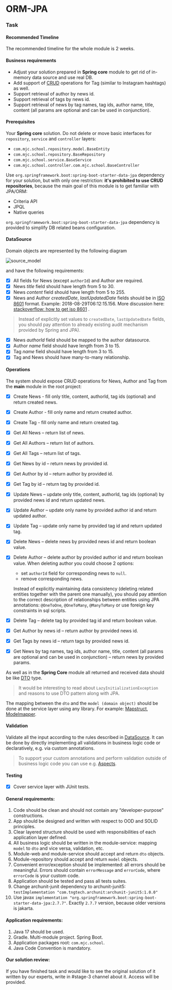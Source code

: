 # ORM-JPA

### Task

#### Recommended Timeline

The recommended timeline for the whole module is 2 weeks.

#### Business requirements

- Adjust your solution prepared in **Spring core** module to get rid of in-memory data source and use real DB.
- Add support of [CRUD](https://en.wikipedia.org/wiki/Create,_read,_update_and_delete) operations for Tag (similar to
  Instagram hashtags) as well.
- Support retrieval of author by news id.
- Support retrieval of tags by news id.
- Support retrieval of news by tag names, tag ids, author name, title, content (all params are optional and can be used
  in conjunction).

#### Prerequisites

Your **Spring core** solution. Do not delete or move basic interfaces for `repository`, `service`
and `controller` layers:

- `com.mjc.school.repository.model.BaseEntity`
- `com.mjc.school.repository.BaseRepository`
- `com.mjc.school.service.BaseService`
- `com.mjc.school.controller.com.mjc.school.BaseController`

Use `org.springframework.boot:spring-boot-starter-data-jpa` dependency for
your solution, but with only one restriction: **it's prohibited to use CRUD repositories**, because the main goal of
this module is to get familiar with JPA/ORM:

- Criteria API
- JPQL
- Native queries

`org.springframework.boot:spring-boot-starter-data-jpa` dependency is provided to simplify DB related beans
configuration.

#### DataSource

Domain objects are represented by the following diagram

![](./media/source_model.png "source_model")

and have the following requirements:

- [x] All fields for News (except `authorId`) and Author are required.
- [x] News _title_ field should have length from 5 to 30.
- [x] News _content_ field should have length from 5 to 255.
- [x] News and Author _createdDate_, _lastUpdatedDate_ fields should be
  in [ISO 8601](https://en.wikipedia.org/wiki/ISO_8601) format. Example: 2018-08-29T06:12:15.156. More discussion
  here: [stackoverflow: how to get iso 8601](https://stackoverflow.com/questions/3914404/how-to-get-current-moment-in-iso-8601-format-with-date-hour-and-minute)
  .

> Instead of explicitly set values to `createdDate`, `lastUpdatedDate` fields, you should pay attention to already existing audit
> mechanism provided by Spring and JPA).

- [x] News _authorId_ field should be mapped to the author datasource.
- [x] Author _name_ field should have length from 3 to 15.
- [x] Tag _name_ field should have length from 3 to 15.
- [x] Tag and News should have many-to-many relationship.

#### Operations

The system should expose CRUD operations for News, Author and Tag from the __main__ module in the root project:

- [x] Create News - fill only title, content, authorId, tag ids (optional) and return created news.
- [x] Create Author - fill only name and return created author.
- [x] Create Tag - fill only name and return created tag.
- [x] Get All News – return list of news.
- [x] Get All Authors – return list of authors.
- [x] Get All Tags – return list of tags.
- [x] Get News by id – return news by provided id.
- [x] Get Author by id – return author by provided id.
- [x] Get Tag by id – return tag by provided id.
- [x] Update News – update only title, content, authorId, tag ids (optional) by provided news id and return updated
  news.
- [x] Update Author – update only name by provided author id and return updated author.
- [x] Update Tag – update only name by provided tag id and return updated tag.
- [x] Delete News – delete news by provided news id and return boolean value.
- [x] Delete Author – delete author by provided author id and return boolean value. When deleting author you could
  choose 2 options:
    - set `authorId` field for corresponding news to `null`.
    - remove corresponding news.

  Instead of explicitly maintaining data consistency (deleting related entities together with the parent one manually),
  you should pay attention to the correct description of relationships between entities using JPA
  annotations: `@OneToOne`, `@OneToMany`, `@ManyToMany` or use foreign key constraints in sql scripts.
- [x] Delete Tag – delete tag by provided tag id and return boolean value.
- [x] Get Author by news id – return author by provided news id.
- [x] Get Tags by news id – return tags by provided news id.
- [x] Get News by tag names, tag ids, author name, title, content (all params are optional and can be used in
  conjunction) – return news by provided params.

As well as in the **Spring Core** module all returned and received data should be
like [DTO](https://en.wikipedia.org/wiki/Data_transfer_object) type.

> It would be interesting to read about `LazyInitializationException` and reasons to use DTO pattern along with JPA.

The mapping between the `dto` and the `model (domain object)` should be done at the service layer using any library. For
example: [Mapstruct](https://mapstruct.org/), [Modelmapper](http://modelmapper.org/).

#### Validation

Validate all the input according to the rules described in [DataSource](#datasource). It can be done by directly
implementing all validations in business logic code or declaratively, e.g. via custom annotations.
> To support your custom annotations and perform validation outside of business logic code you can use
> e.g. [Aspects][1].

#### Testing

- [x] Cover service layer with JUnit tests.

#### General requirements:

1. Code should be clean and should not contain any “developer-purpose” constructions.
2. App should be designed and written with respect to OOD and SOLID principles.
3. Clear layered structure should be used with responsibilities of each application layer defined.
4. All business logic should be written in the module-service: mapping `model` to `dto` and vice versa, validation, etc.
5. Module-web and module-service should accept and return `dto` objects.
6. Module-repository should accept and return `model` objects.
7. Convenient error/exception should be implemented: all errors should be meaningful. Errors should
   contain `errorMessage` and `errorCode`, where `errorCode` is your custom code.
8. Application should be tested and pass all tests suites.
9. Change archunit-junit dependency to archunit-junit5:  `testImplementation "com.tngtech.archunit:archunit-junit5:1.0.0"`
10. Use javax `implementation "org.springframework.boot:spring-boot-starter-data-jpa:2.7.7"`. Exactly `2.7.7` version, because older versions is jakarta.

#### Application requirements:

1. Java 17 should be used.
2. Gradle. Multi-module project. Spring Boot.
3. Application packages root: `com.mjc.school`.
4. Java Code Convention is mandatory.

#### Our solution review:
If you have finished task and would like to see the original solution of it written by our experts, write in #stage-3 channel about it. Access will be provided.

[1]: https://docs.spring.io/spring-framework/docs/5.3.x/reference/html/core.html#aop
